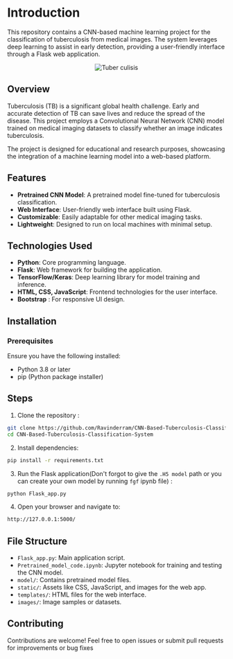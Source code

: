 # Introduction 
This repository contains a CNN-based machine learning project for the classification of tuberculosis from medical images. The system leverages deep learning to assist in early detection, providing a user-friendly interface through a Flask web application.<br />
<p align="center">
  <img src="https://github.com/user-attachments/assets/800f31a9-c9ac-4e43-bab4-3ca1176bd598" alt=" Tuber culisis " />
</p>

## Overview
Tuberculosis (TB) is a significant global health challenge. Early and accurate detection of TB can save lives and reduce the spread of the disease. This project employs a Convolutional Neural Network (CNN) model trained on medical imaging datasets to classify whether an image indicates tuberculosis.<br />

The project is designed for educational and research purposes, showcasing the integration of a machine learning model into a web-based platform.

## Features
- **Pretrained CNN Model**: A pretrained model fine-tuned for tuberculosis classification.
- **Web Interface**: User-friendly web interface built using Flask.
- **Customizable**: Easily adaptable for other medical imaging tasks.
- **Lightweight**: Designed to run on local machines with minimal setup.
## Technologies Used
- **Python**: Core programming language.
- **Flask**: Web framework for building the application.
- **TensorFlow/Keras**: Deep learning library for model training and inference.
- **HTML, CSS, JavaScript**: Frontend technologies for the user interface.
- **Bootstrap** : For responsive UI design.
## Installation
### Prerequisites
Ensure you have the following installed:

- Python 3.8 or later
- pip (Python package installer)
## Steps
  1. Clone the repository :
  ```bash
  git clone https://github.com/Ravinderram/CNN-Based-Tuberculosis-Classification-System.git
  cd CNN-Based-Tuberculosis-Classification-System
  ```
  2. Install dependencies:
  ```bash
  pip install -r requirements.txt
  ```
  3. Run the Flask application(Don't forgot to give the ```.H5 model``` path or you can create your own model by running ```fgf``` ipynb file) :
  ``` bash
  python Flask_app.py
  ```
  4. Open your browser and navigate to:
  ```bash
  http://127.0.0.1:5000/
  ```
## File Structure 
- ```Flask_app.py```: Main application script.
- ```Pretrained_model_code.ipynb```: Jupyter notebook for training and testing the CNN model.
- ```model/```: Contains pretrained model files.
- ```static/```: Assets like CSS, JavaScript, and images for the web app.
- ```templates/```: HTML files for the web interface.
- ```images/```: Image samples or datasets.
## Contributing
Contributions are welcome! Feel free to open issues or submit pull requests for improvements or bug fixes 

  
  
  
